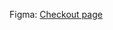 Figma: [Checkout page](https://www.figma.com/file/UOl8H20jQFKV2JWB3BBBOp/Checkout-page-Erika?type=design&node-id=0%3A1&mode=design&t=ITQbJqa0qUvOvjUN-1)